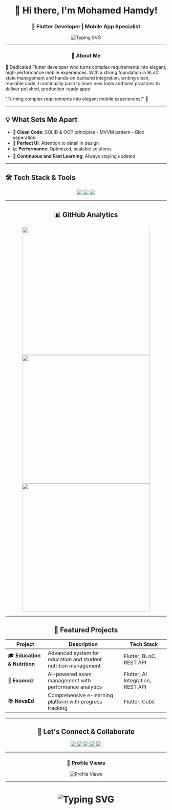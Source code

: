 <div align="center">
  
# 👋 Hi there, I'm Mohamed Hamdy!
### 🚀 Flutter Developer | Mobile App Specialist 

<img src="https://readme-typing-svg.herokuapp.com?font=Fira+Code&weight=600&size=28&duration=4000&pause=1000&color=02569B&center=true&vCenter=true&width=600&lines=Flutter+Developer;Mobile+App+Specialist;Always+Learning+New+Things!" alt="Typing SVG" />



</div>


---

<div align="center">

### 🎯 About Me

</div>

🚀 Dedicated Flutter developer who turns complex requirements into elegant, high-performance mobile experiences. With a strong foundation in BLoC state management and hands-on backend integration, writing clean, reusable code, I continually push to learn new tools and best practices to deliver polished, production-ready apps


"Turning complex requirements into elegant mobile experiences!" 🚀




---

## 💡 What Sets Me Apart


- **🧩 Clean Code**: SOLID & OOP principles - MVVM pattern - Bloc seperation 
- **🎨 Perfect UI**: Attention to detail in design
- **📈 Performance**: Optimized, scalable solutions
- **🔄 Continuous and Fast Learning**: Always staying updated






---

## 🛠️ Tech Stack & Tools

<div align="center">

<p>
  <img src="https://skillicons.dev/icons?i=flutter,dart"  />  
  <img src="https://skillicons.dev/icons?i=firebase,supabase"  />
  <img src="https://skillicons.dev/icons?i=vscode,github,postman,figma"  />
</p>

---

## 📊 GitHub Analytics

<img width="400" src="https://github-readme-stats.vercel.app/api?username=MohamedHamdySoftwareEngineer&show_icons=true&theme=tokyonight&hide_border=true&count_private=true" />

<img width="400" src="https://github-readme-streak-stats.herokuapp.com/?user=MohamedHamdySoftwareEngineer&theme=tokyonight&hide_border=true" />

<img width="400" src="https://github-readme-stats.vercel.app/api/top-langs/?username=MohamedHamdySoftwareEngineer&layout=compact&theme=tokyonight&hide_border=true" />

---




## 🌟 Featured Projects

<div align="center">

| Project | Description | Tech Stack |
|---------|-------------|------------|
| 🎓 **Education & Nutrition** | Advanced system for education and student nutrition management | Flutter, BLoC, REST API |
| 🧠 **Examuiz** | AI-powered exam management with performance analytics | Flutter, AI Integration, REST API |
| 📚 **NovaEd** | Comprehensive e-learning platform with progress tracking | Flutter, Cubit  |


</div>



---

## 🤝 Let's Connect & Collaborate

<div align="center">

<a href="https://www.linkedin.com/in/mohamed-hamdy-software-engineer">
  <img src="https://img.shields.io/badge/LinkedIn-0A66C2?style=for-the-badge&logo=linkedin&logoColor=white&labelColor=0A66C2" />
</a>
<a href="mailto:mohamedhamdy192001@gmail.com">
  <img src="https://img.shields.io/badge/Gmail-D14836?style=for-the-badge&logo=gmail&logoColor=white&labelColor=D14836" />
</a>
<a href="https://wa.me/201060469912">
  <img src="https://img.shields.io/badge/WhatsApp-25D366?style=for-the-badge&logo=whatsapp&logoColor=white&labelColor=25D366" />
</a>
<a href="https://t.me/THE_FATHER_OF_THE_ENGINEERS">
  <img src="https://img.shields.io/badge/Telegram-0088CC?style=for-the-badge&logo=telegram&logoColor=white&labelColor=0088CC" />
</a>
<a href="https://mohamedhamdysoftwareengineer.github.io">
  <img src="https://img.shields.io/badge/Portfolio-FF6B6B?style=for-the-badge&logo=web&logoColor=white&labelColor=FF6B6B" />
</a>

</div>

---


### 👀 Profile Views
<img src="https://komarev.com/ghpvc/?username=MohamedHamdySoftwareEngineer&color=blueviolet&style=for-the-badge&label=Profile+Views" alt="Profile Views" />

---

<div align="center">
  <h1>
    <img src="https://readme-typing-svg.herokuapp.com?font=Fira+Code&size=32&duration=2800&pause=2000&color=A855F7&center=true&vCenter=true&width=800&lines=Thanks+for+visiting!;Let's+build+something+amazing+together!" alt="Typing SVG" />
  </h1>
  
  
</div>
